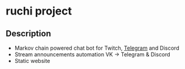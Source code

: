 # ruchi project

## Description
- Markov chain powered chat bot for Twitch, [Telegram](https://t.me/ruchi_noice_bot) and Discord
- Stream announcements automation VK -> Telegram & Discord
- Static website 

